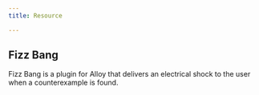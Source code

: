 ```yaml
---
title: Resource

---
```


## Fizz Bang

Fizz Bang is a plugin for Alloy that delivers an electrical shock to the user when a counterexample is found.